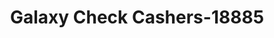 ---
f_zip-code: 30114
f_state-code: GA
title: Galaxy Check Cashers-18885
f_phone: 770-479-2472
f_city-only: Canton
f_address: 2530 Marietta Highway Suite 130 Canton
f_location-unique-id: '18885'
slug: galaxy-check-cashers-18885
updated-on: '2024-05-30T13:46:58.046Z'
created-on: '2024-05-30T13:36:59.803Z'
published-on: '2024-05-30T13:54:32.469Z'
f_city-state: cms/city/canton-ga.md
f_company: cms/company/galaxy-check-cashers.md
f_state: cms/state/georgia.md
layout: '[payday-loan].html'
tags: payday-loan
---